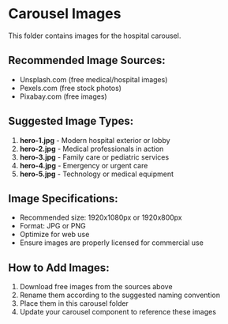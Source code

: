 # Carousel Images

This folder contains images for the hospital carousel.

## Recommended Image Sources:
- Unsplash.com (free medical/hospital images)
- Pexels.com (free stock photos)
- Pixabay.com (free images)

## Suggested Image Types:
1. **hero-1.jpg** - Modern hospital exterior or lobby
2. **hero-2.jpg** - Medical professionals in action
3. **hero-3.jpg** - Family care or pediatric services
4. **hero-4.jpg** - Emergency or urgent care
5. **hero-5.jpg** - Technology or medical equipment

## Image Specifications:
- Recommended size: 1920x1080px or 1920x800px
- Format: JPG or PNG
- Optimize for web use
- Ensure images are properly licensed for commercial use

## How to Add Images:
1. Download free images from the sources above
2. Rename them according to the suggested naming convention
3. Place them in this carousel folder
4. Update your carousel component to reference these images
